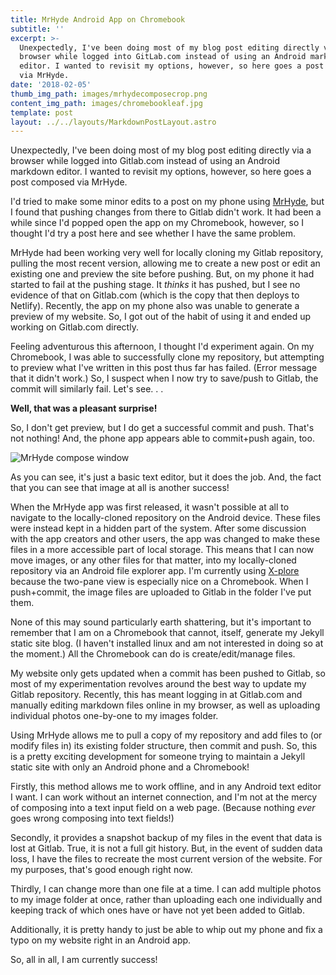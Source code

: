 ```yaml
---
title: MrHyde Android App on Chromebook
subtitle: ''
excerpt: >-
  Unexpectedly, I've been doing most of my blog post editing directly via a
  browser while logged into GitLab.com instead of using an Android markdown
  editor. I wanted to revisit my options, however, so here goes a post composed
  via MrHyde.
date: '2018-02-05'
thumb_img_path: images/mrhydecomposecrop.png
content_img_path: images/chromebookleaf.jpg
template: post
layout: ../../layouts/MarkdownPostLayout.astro
---
```

Unexpectedly, I've been doing most of my blog post editing directly via a browser while logged into Gitlab.com instead of using an Android markdown editor. I wanted to revisit my options, however, so here goes a post composed via MrHyde.


I'd tried to make some minor edits to a post on my phone using [MrHyde](https://play.google.com/store/apps/details?id=org.faudroids.mrhyde), but I found that pushing changes from there to Gitlab didn't work. It had been a while since I'd popped open the app on my Chromebook, however, so I thought I'd try a post here and see whether I have the same problem.

MrHyde had been working very well for locally cloning my Gitlab repository, pulling the most recent version, allowing me to create a new post or edit an existing one and preview the site before pushing. But, on my phone it had started to fail at the pushing stage. It *thinks* it has pushed, but I see no evidence of that on Gitlab.com (which is the copy that then deploys to Netlify). Recently, the app on my phone also was unable to generate a preview of my website. So, I got out of the habit of using it and ended up working on Gitlab.com directly.

Feeling adventurous this afternoon, I thought I'd experiment again. On my Chromebook, I was able to successfully clone my repository, but attempting to preview what I've written in this post thus far has failed. (Error message that it didn't work.) So, I suspect when I now try to save/push to Gitlab, the commit will similarly fail. Let's see. . . 

**Well, that was a pleasant surprise!**

So, I don't get preview, but I do get a successful commit and push. That's not nothing! And, the phone app appears able to commit+push again, too.

![MrHyde compose window](https://lh3.googleusercontent.com/pw/AM-JKLUtyNJk4j09B1fJ0BP6KnKg9jK8LCMohaLiFnC8XlEB5549VZFf9hSnD8zmxGJGA75KJD0_q31ZypqsqBzcESUJlE3GJGNYOgzNKyJOwf81F-jAGNB0_hXnvdJWe7YVgbQIo5osncLTGyIP4iU3tlhURQ=w1752-h1169-no?.jpg)
 
As you can see, it's just a basic text editor, but it does the job. And, the fact that you can see that image at all is another success!

When the MrHyde app was first released, it wasn't possible at all to navigate to the locally-cloned repository on the Android device. These files were instead kept in a hidden part of the system. After some discussion with the app creators and other users, the app was changed to make these files in a more accessible part of local storage. This means that I can now move images, or any other files for that matter, into my locally-cloned repository via an Android file explorer app. I'm currently using [X-plore](https://play.google.com/store/apps/details?id=com.lonelycatgames.Xplore) because the two-pane view is especially nice on a Chromebook.  When I push+commit, the image files are uploaded to Gitlab in the folder I've put them.

None of this may sound particularly earth shattering, but it's important to remember that I am on a Chromebook that cannot, itself, generate my Jekyll static site blog. (I haven't installed linux and am not interested in doing so at the moment.) All the Chromebook can do is create/edit/manage files. 

My website only gets updated when a commit has been pushed to Gitlab, so most of my experimentation revolves around the best way to update my Gitlab repository. Recently, this has meant logging in at Gitlab.com and manually editing markdown files online in my browser, as well as uploading individual photos one-by-one to my images folder.

Using MrHyde allows me to pull a copy of my repository and add files to (or modify files in) its existing folder structure, then commit and push. So, this is a pretty exciting development for someone trying to maintain a Jekyll static site with only an Android phone and a Chromebook! 

Firstly, this method allows me to work offline, and in any Android text editor I want. I can work without an internet connection, and I'm not at the mercy of composing into a text input field on a web page. (Because nothing *ever* goes wrong composing into text fields!) 

Secondly, it provides a snapshot backup of my files in the event that data is lost at Gitlab. True, it is not a full git history. But, in the event of sudden data loss, I have the files to recreate the most current version of the website. For my purposes, that's good enough right now. 

Thirdly, I can change more than one file at a time. I can add multiple photos to my image folder at once, rather than uploading each one individually and keeping track of which ones have or have not yet been added to Gitlab.

Additionally, it is pretty handy to just be able to whip out my phone and fix a typo on my website right in an Android app.

So, all in all, I am currently success!
